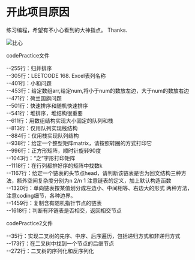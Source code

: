 # 开此项目原因


练习编程，希望有不小心看到的大神指点。
Thanks.

![比心](https://i.loli.net/2019/04/09/5cac3d905db04.gif)

codePractice文件  

--255行：归并排序  
--305行：LEETCODE 168. Excel表列名称  
--401行：小和问题  
--453行：给定数组arr,给定num,将小于num的数放左边，大于num的数放右边  
--471行：荷兰国旗问题  
--501行：快速排序和随机快速排序  
--541行：堆排序，堆结构很重要  
--611行：用数组结构实现大小固定的队列和栈  
--813行：仅用队列实现栈结构  
--884行：仅用栈实现队列结构  
--938行：给定一个整型矩阵matrix，请按照转圈的方式打印它  
--996行：正方形矩阵，顺时针旋转90度  
--1043行：“之“字形打印矩阵  
--1118行：在行列都排好序的矩阵中找数k  
--1167行：给定一个链表的头节点head，请判断该链表是否为回文结构三种方法，额外空间复杂度分别为n 2/n 1 注意链表的定义，加上默认构造函数  
--1320行：单向链表按某值划分成左边小、中间相等、右边大的形式 两种方法，注意coding细节，各种边界。  
--1459行：复制含有随机指针节点的链表  
--1618行：判断有环链表是否相交，返回相交节点  

codePractice2文件  

--35行：实现二叉树的先序、中序、后序遍历，包括递归方式和非递归方式  
--173行：在二叉树中找到一个节点的后继节点  
--272行：二叉树的序列化和反序列化  